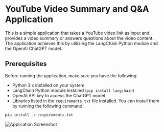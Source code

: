 # YouTube Video Summary and Q&A Application

This is a simple application that takes a YouTube video link as input and provides a video summary or answers questions about the video content. The application achieves this by utilizing the LangChain Python module and the OpenAI ChatGPT model. 

## Prerequisites

Before running the application, make sure you have the following:

- Python 3.x installed on your system
- LangChain Python module installed (`pip install langchain`)
- OpenAI API key to access the ChatGPT model
- Libraries listed in the `requirements.txt` file installed. You can install them by running the following command:

```bash
pip install -r requirements.txt
```

![Application Screenshot](https://i.imgur.com/9DUe1Ah.png)
